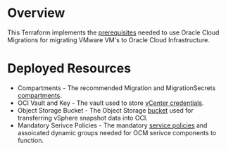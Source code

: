 # Overview
This Terraform implements the [prerequisites](https://docs.oracle.com/en-us/iaas/Content/cloud-migration/cloud-migration-get-started.htm#cloud-migration-prerequisites-ocm) needed to use Oracle Cloud Migrations for migrating VMware VM's to Oracle Cloud Infrastructure.

# Deployed Resources

- Compartments - The recommended Migration and MigrationSecrets [compartments](https://docs.oracle.com/en-us/iaas/Content/cloud-migration/cloud-migration-get-started.htm#cloud-migration-recommendations-compartments).  
- OCI Vault and Key - The vault used to store [vCenter credentials](https://docs.oracle.com/en-us/iaas/Content/cloud-migration/cloud-migration-remote-agent-appliance.htm#cloud-migration-vsphere-privileges).
- Object Storage Bucket - The Object Storage [bucket](https://docs.oracle.com/en-us/iaas/Content/cloud-migration/cloud-migration-understand-vm-replication.htm#cloud-migration-replication-bucket) used for transferring vSphere snapshot data into OCI.
- Mandatory Serivce Policies - The mandatory [service policies](https://docs.oracle.com/en-us/iaas/Content/cloud-migration/cloud-migration-servicepolicies.htm) and assoicated dynamic groups needed for OCM serivce components to function.
